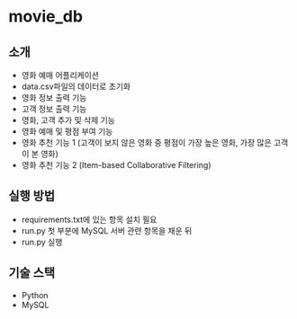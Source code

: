 # movie_db
## 소개
- 영화 예매 어플리케이션
- data.csv파일의 데이터로 초기화
- 영화 정보 출력 기능
- 고객 정보 출력 기능
- 영화, 고객 추가 및 삭제 기능
- 영화 예매 및 평점 부여 기능
- 영화 추천 기능 1 (고객이 보지 않은 영화 중 평점이 가장 높은 영화, 가장 많은 고객이 본 영화)
- 영화 추천 기능 2 (Item-based Collaborative Filtering)
## 실행 방법
- requirements.txt에 있는 항목 설치 필요
- run.py 첫 부분에 MySQL 서버 관련 항목을 채운 뒤
- run.py 실행
## 기술 스택
- Python
- MySQL